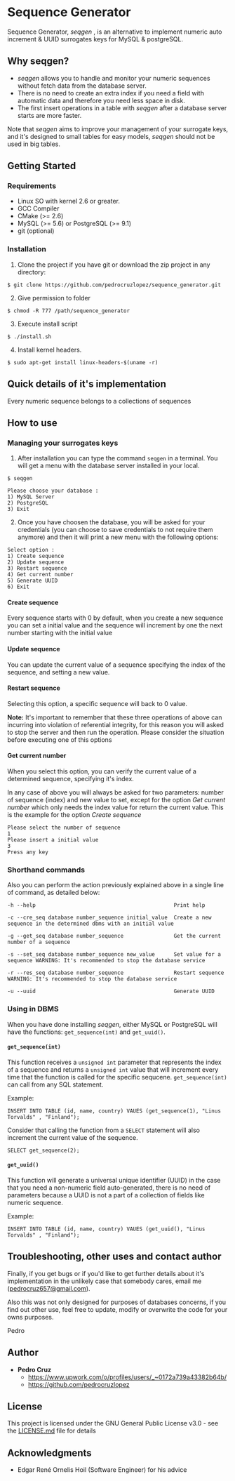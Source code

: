 # Sequence Generator 

Sequence Generator, _seqgen_ , is an alternative to implement numeric auto increment & UUID surrogates keys for MySQL & postgreSQL.

## Why seqgen?

- _seqgen_ allows you to handle and monitor your numeric sequences without fetch data from the database server.
- There is no need to create an extra index if you need a field with automatic data and therefore you need less space in disk.
- The first insert operations in a table with _seqgen_ after a database server starts are more faster.

Note that _seqgen_ aims to improve your management of your surrogate keys, and it's designed to small tables for easy models, _seqgen_ should not be used in big tables.


## Getting Started

### Requirements

- Linux SO with kernel 2.6 or greater.
- GCC Compiler
- CMake (>= 2.6)
- MySQL (>= 5.6) or PostgreSQL (>= 9.1)
- git (optional)

### Installation

1. Clone the project if you have git or download the zip project in any directory: 

```
$ git clone https://github.com/pedrocruzlopez/sequence_generator.git
```
2. Give permission to folder 

```
$ chmod -R 777 /path/sequence_generator
```

3. Execute install script

```
$ ./install.sh
```

4. Install kernel headers.

```
$ sudo apt-get install linux-headers-$(uname -r)
```
## Quick details of it's implementation


Every numeric sequence belongs to a collections of sequences

## How to use

### Managing your surrogates keys

1. After installation you can type the command ```seqgen``` in a terminal. You will get a menu with the database server installed in your local.

```
$ seqgen

Please choose your database : 
1) MySQL Server
2) PostgreSQL
3) Exit
```
2. Once you have choosen the database, you will be asked for your credentials (you can choose to save credentials to not require them anymore) and then it will print a new menu with the following options: 

```
Select option : 
1) Create sequence
2) Update sequence
3) Restart sequence
4) Get current number
5) Generate UUID
6) Exit

```
#### Create sequence
Every sequence starts with 0 by default, when you create a new sequence you can set a initial value and the sequence will increment by one the next number starting with the initial value

#### Update sequence
You can update the current value of a sequence specifying the index of the sequence, and setting a new value.

#### Restart sequence
Selecting this option, a specific sequence will back to 0 value.

**Note:** It's important to remember that these three operations of above can incurring into violation of referential integrity, for this reason you will asked to stop the server and then run the operation. Please consider the situation before executing one of this options

#### Get current number
When you select this option, you can verify the current value of a determined sequence, specifying it's index.

In any case of above you will always be asked for two parameters: number of sequence (index) and new value to set, except for the option _Get current number_ which only needs the index value for return the current value. This is the example for the option _Create sequence_
```
Please select the number of sequence
1
Please insert a initial value
3
Press any key
```
### Shorthand commands

Also you can perform the action previously explained above in a single line of command, as detailed below:

```
-h --help                                            Print help            			     

-c --cre_seq database number_sequence initial_value  Create a new sequence in the determined dbms with an initial value

-g --get_seq database number_sequence                Get the current number of a sequence

-s --set_seq database number_sequence new_value      Set value for a sequence WARNING: It's recommended to stop the database service

-r --res_seq database number_sequence                Restart sequence WARNING: It's recommended to stop the database service

-u --uuid                                            Generate UUID

```

### Using in DBMS

When you have done installing _seqgen_, either MySQL or PostgreSQL will have the functions: ``` get_sequence(int) ``` and ``` get_uuid() ```.

#### ``` get_sequence(int) ```
This function receives a ```unsigned int``` parameter that represents the index of a sequence and returns a ```unsigned int``` value that will increment every time that the function is called for the specific sequcene.
```get_sequence(int)``` can call from any SQL statement.

Example:

```
INSERT INTO TABLE (id, name, country) VAUES (get_sequence(1), "Linus Torvalds" , "Finland");
```
Consider that calling the function from a ```SELECT``` statement will also increment the current value of the sequence.

```
SELECT get_sequence(2);
```
#### ``` get_uuid() ```
This function will generate a universal unique identifier (UUID) in the case that you need a non-numeric field auto-generated, there is no need of parameters because a UUID is not a part of a collection of fields like numeric sequence.

Example:

```
INSERT INTO TABLE (id, name, country) VAUES (get_uuid(), "Linus Torvalds" , "Finland");
```

## Troubleshooting, other uses and contact author

Finally, if you get bugs or if you'd like to get further details about it's implementation in the unlikely case that somebody cares, email me (pedrocruz657@gmail.com).

Also this was not only designed for purposes of databases concerns, if you find out other use, feel free to update, modify or overwrite the code for your owns purposes.

Pedro


## Author

* **Pedro Cruz** 
  - https://www.upwork.com/o/profiles/users/_~0172a739a43382b64b/  
  - https://github.com/pedrocruzlopez

## License

This project is licensed under the GNU General Public License v3.0 - see the [LICENSE.md](LICENSE.md) file for details

## Acknowledgments

* Edgar René Ornelis Hoil (Software Engineer) for his advice


